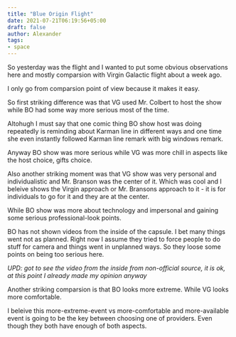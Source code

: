 ```yaml
---
title: "Blue Origin Flight"
date: 2021-07-21T06:19:56+05:00
draft: false
author: Alexander
tags:
- space
---
```


So yesterday was the flight and I wanted to put some obvious observations here and mostly comparsion with Virgin Galactic flight about a week ago.

I only go from comparsion point of view because it makes it easy.

So first striking difference was that VG used Mr. Colbert to host the show while BO had some way more serious most of the time.

Altohugh I must say that one comic thing BO show host was doing repeatedly is reminding about Karman line in different ways and one time she even instantly followed Karman line remark with big windows remark.

Anyway BO show was more serious while VG was more chill in aspects like the host choice, gifts choice.

Also another striking moment was that VG show was very personal and individualistic and Mr. Branson was the center of it.
Which was cool and I beleive shows the Virgin approach or Mr. Bransons approach to it - it is for individuals to go for it and they are at the center.

While BO show was more about technology and impersonal and gaining some serious professional-look points.

BO has not shown videos from the inside of the capsule.
I bet many things went not as planned.
Right now I assume they tried to force people to do stuff for camera and things went in unplanned ways.
So they loose some points on being too serious here.

*UPD: got to see the video from the inside from non-official source, it is ok, at this point I already made my opinion anyway*

Another striking comparsion is that BO looks more extreme. While VG looks more comfortable.

I beleive this more-extreme-event vs more-comfortable and more-available event is going to be the key between choosing one of providers.
Even though they both have enough of both aspects.
